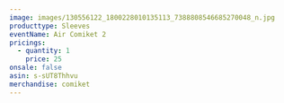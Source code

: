 ```yaml
---
image: images/130556122_1800228010135113_7388808546685270048_n.jpg
producttype: Sleeves
eventName: Air Comiket 2
pricings:
  - quantity: 1
    price: 25
onsale: false
asin: s-sUT8Thhvu
merchandise: comiket
---
```

